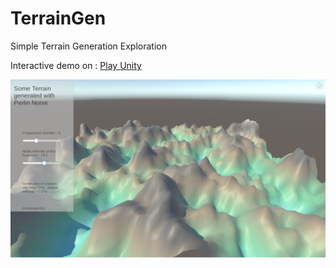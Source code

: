 # TerrainGen
Simple Terrain Generation Exploration

Interactive demo on : [Play Unity](https://play.unity.com/mg/other/build-izk)

![In Simulation ScreenShot](Capture.PNG)
